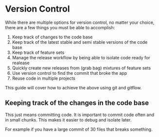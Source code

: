 
# Version Control

While there are multiple options for version control, no matter your choice, there
are a few things you must be able to accomplish:

1. Keep track of changes to the code base
2. Keep track of the latest stable and semi stable versions of the code base
3. Keep track of feature sets
4. Manage the release workflow by being able to isolate code ready for realease
5. Quickly create new releases from (grab bag) mixtures of feature sets
6. Use version control to find the commit that broke the app
7. Reuse code in multiple projects

This guide will cover how to achieve the above using git and gitflow.

## Keeping track of the changes in the code base

This just means committing code. It is important to commit code often and in small
chunks. This makes it easier to debug and isolate later.

For example if you have a large commit of 30 files that breaks something.
